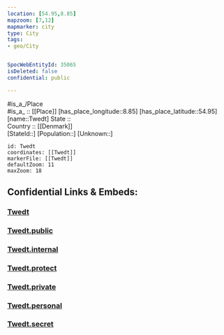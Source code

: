 ```yaml
---
location: [54.95,8.85] 
mapzoom: [7,12] 
mapmarker: city 
type: City
tags:
- geo/City


SpocWebEntityId: 35065
isDeleted: false
confidential: public

---
```

#is_a_/Place  
#is_a_ :: [[Place]] 
[has_place_longitude::8.85] 
[has_place_latitude::54.95] 
[name::Twedt] 
State ::  
Country :: [[Denmark]]  
[StateId::] 
[Population::] 
[Unknown::] 


```leaflet
id: Twedt
coordinates: [[Twedt]] 
markerFile: [[Twedt]] 
defaultZoom: 11 
maxZoom: 18
```


## Confidential Links & Embeds: 

### [Twedt](/_Standards/Earth/Continent/Europe/Europe~North/Denmark/Regions~Denmark/Syddanmark/City/Twedt.md) 

### [Twedt.public](/_public/Earth/Continent/Europe/Europe~North/Denmark/Regions~Denmark/Syddanmark/City/Twedt.public.md) 

### [Twedt.internal](/_internal/Earth/Continent/Europe/Europe~North/Denmark/Regions~Denmark/Syddanmark/City/Twedt.internal.md) 

### [Twedt.protect](/_protect/Earth/Continent/Europe/Europe~North/Denmark/Regions~Denmark/Syddanmark/City/Twedt.protect.md) 

### [Twedt.private](/_private/Earth/Continent/Europe/Europe~North/Denmark/Regions~Denmark/Syddanmark/City/Twedt.private.md) 

### [Twedt.personal](/_personal/Earth/Continent/Europe/Europe~North/Denmark/Regions~Denmark/Syddanmark/City/Twedt.personal.md) 

### [Twedt.secret](/_secret/Earth/Continent/Europe/Europe~North/Denmark/Regions~Denmark/Syddanmark/City/Twedt.secret.md)

